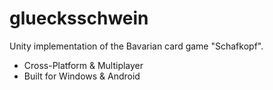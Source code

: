 # gluecksschwein

Unity implementation of the Bavarian card game "Schafkopf".

  * Cross-Platform & Multiplayer
  * Built for Windows & Android
